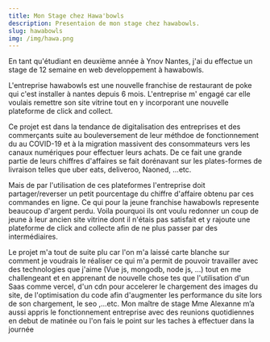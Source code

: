 ```yaml
---
title: Mon Stage chez Hawa'bowls 
description: Presentaion de mon stage chez hawabowls.
slug: hawabowls
img: /img/hawa.png
---
```


En tant qu'étudiant en deuxième année à Ynov Nantes, j'ai du effectue un stage de 12 semaine en web developpement à hawabowls.

L'entreprise hawabowls est une nouvelle franchise de restaurant de poke qui c'est installer à nantes depuis 6 mois. L'entreprise m' engagé car elle voulais remettre son site vitrine tout en y incorporant une nouvelle plateforme de click and collect.

Ce projet est dans la tendance de digitalisation des entreprises et des commerçants   suite au bouleversement de leur méthdoe de fonctionnement du au COVID-19 et à la migration massivent des consommateurs vers les canaux numériques pour effectuer leurs achats. De ce fait une grande partie de leurs chiffres d'affaires se fait dorénavant sur les plates-formes de livraison telles que uber eats, deliveroo, Naoned, ...etc.

Mais de par l'utilisation de ces plateformes l'entreprise doit partager/reverser un petit pourcentage  du chiffre d'affaire obtenu par ces commandes en ligne. Ce qui pour la jeune franchise  hawabowls represente beaucoup d'argent perdu. Voila  pourquoi ils ont voulu redonner un coup de jeune à leur ancien site vitrine dont il n'étais pas satisfait et y rajoute une plateforme de click and collecte afin de ne plus passer par des intermédiaires.

Le projet m'a tout de suite plu car l'on m'a laissé carte blanche sur comment je voudrais le réaliser ce qui m'a permit de pouvoir travailler avec des technologies  que j'aime (Vue js, mongodb, node js, ...) tout en me challengeant et en apprenant de nouvelle chose tes que l'utilisation d'un Saas comme vercel, d'un cdn pour accelerer le chargement des images du site, de l'optimisation du code afin d'augmenter les performance du site lors de son chargement, le seo ,...etc.
Mon maître de stage Mme Alexanne m’a aussi appris le fonctionnement entreprise avec des reunions quotidiennes en debut de matinée ou l'on fais le point sur les taches à effectuer dans la journée 
